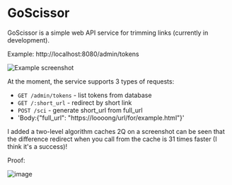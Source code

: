 # GoScissor

GoScissor is a simple web API service for trimming links (currently in development).

Example: http://localhost:8080/admin/tokens

![Example screenshot](https://github.com/Konstant1nov1ch/GoScissor/assets/105445251/7dfbfcef-aa0a-4475-b8c7-fabd67c15250.png)

At the moment, the service supports 3 types of requests:

- `GET /admin/tokens` - list tokens from database
- `GET /:short_url` - redirect by short link
- `POST /sci` - generate short_url from full_url
- 'Body:{"full_url": "https://loooong/url/for/example.html"}'


I added a two-level algorithm caches 2Q on a screenshot can be seen that the difference redirect when you call from the cache is 31 times faster (I think it's a success)!

Proof: 

![image](https://github.com/Konstant1nov1ch/GoScissor/assets/105445251/e50d6bd4-7553-4943-98b4-c7e581ae7a91)
